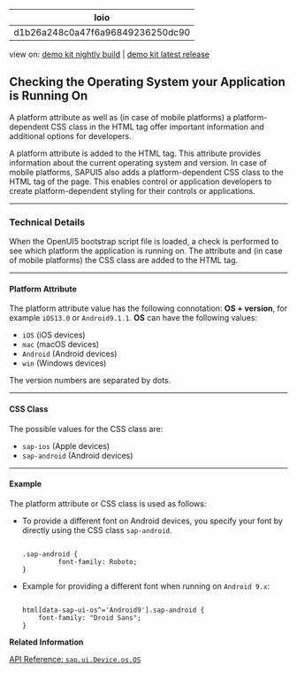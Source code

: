 <!-- loiod1b26a248c0a47f6a96849236250dc90 -->

| loio |
| -----|
| d1b26a248c0a47f6a96849236250dc90 |

<div id="loio">

view on: [demo kit nightly build](https://sdk.openui5.org/nightly/#/topic/d1b26a248c0a47f6a96849236250dc90) | [demo kit latest release](https://sdk.openui5.org/topic/d1b26a248c0a47f6a96849236250dc90)</div>

## Checking the Operating System your Application is Running On

A platform attribute as well as \(in case of mobile platforms\) a platform-dependent CSS class in the HTML tag offer important information and additional options for developers.

A platform attribute is added to the HTML tag. This attribute provides information about the current operating system and version. In case of mobile platforms, SAPUI5 also adds a platform-dependent CSS class to the HTML tag of the page. This enables control or application developers to create platform-dependent styling for their controls or applications.

***

### Technical Details

When the OpenUI5 bootstrap script file is loaded, a check is performed to see which platform the application is running on. The attribute and \(in case of mobile platforms\) the CSS class are added to the HTML tag.

***

#### Platform Attribute

The platform attribute value has the following connotation: **OS + version**, for example `iOS13.0` or `Android9.1.1`. **OS** can have the following values:

-   `iOS` \(iOS devices\)
-   `mac` \(macOS devices\)
-   `Android` \(Android devices\)
-   `win` \(Windows devices\)

The version numbers are separated by dots.

***

#### CSS Class

The possible values for the CSS class are:

-   `sap-ios` \(Apple devices\)
-   `sap-android` \(Android devices\)

***

#### Example

The platform attribute or CSS class is used as follows:

-   To provide a different font on Android devices, you specify your font by directly using the CSS class `sap-android`.

    ```
    
    .sap-android {
    	     font-family: Roboto;
    }
    ```

-   Example for providing a different font when running on `Android 9.x`:

    ```
    
    html[data-sap-ui-os^='Android9'].sap-android {
    	font-family: "Droid Sans";
    }
    ```


**Related Information**  


[API Reference: `sap.ui.Device.os.OS`](https://sdk.openui5.org/api/sap.ui.Device.os.OS)

